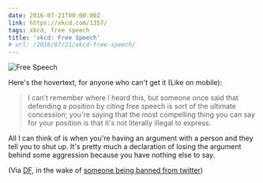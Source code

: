 ```yaml
---
date: 2016-07-21T00:00:00Z
link: https://xkcd.com/1357/
tags: xkcd, free speech
title: 'xkcd: Free Speech'
# url: /2016/07/21/xkcd-free-speech/
---
```


![Free Speech](http://imgs.xkcd.com/comics/free_speech.png)

Here's the hovertext, for anyone who can't get it (Like on mobile):

> I can't remember where I heard this, but someone once said that defending a position by citing free speech is sort of the ultimate concession; you're saying that the most compelling thing you can say for your position is that it's not literally illegal to express.

All I can think of is when you're having an argument with a person and they tell you to shut up. It's pretty much a declaration of losing the argument behind some aggression because you have nothing else to say. 

(Via [DF](http://daringfireball.net), in the wake of [someone being banned from twitter](http://daringfireball.net/linked/2016/07/20/xkcd-free-speech))

